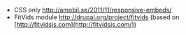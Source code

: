 * CSS only <http://amobil.se/2011/11/responsive-embeds/>
* FitVids module <http://drupal.org/project/fitvids> (based on [http://fitvidsjs.com](http://fitvidsjs.com/))
